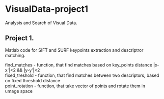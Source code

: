 # VisualData-project1
Analysis and Search of Visual Data.
## Project 1. 

Matlab code for SIFT and SURF keypoints extraction and descriptror matching.

find_matches - function, that find matches based on key_points distance |x-x'|<2 && |y-y'|<2  
fixed_treshold - function, that find matches between two descriptors, based on fixed threshold distance  
point_rotation - function, that take vector of points and rotate them in umage space
